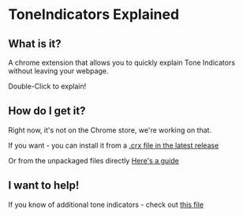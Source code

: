 # ToneIndicators Explained

## What is it?
A chrome extension that allows you to quickly explain Tone Indicators without leaving your webpage.

Double-Click to explain!

## How do I get it?

Right now, it's not on the Chrome store, we're working on that.

If you want - you can install it from a [.crx file in the latest release ](https://github.com/ianfhunter/ToneIndicators-Explained/releases)

Or from the unpackaged files directly [Here's a guide](https://webkul.com/blog/how-to-install-the-unpacked-extension-in-chrome/)


## I want to help!
If you know of additional tone indicators - check out [this file](https://github.com/ianfhunter/ToneIndicatorExplainations/blob/main/explain.js#L7)

